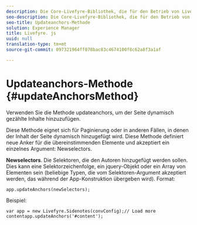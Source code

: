 ```yaml
---
description: Die Core-Livefyre-Bibliothek, die für den Betrieb von Livefyre auf Ihrer Site verwendet wird.
seo-description: Die Core-Livefyre-Bibliothek, die für den Betrieb von Livefyre auf Ihrer Site verwendet wird.
seo-title: Updateanchors-Methode
solution: Experience Manager
title: Livefyre. js
uuid: null
translation-type: tm+mt
source-git-commit: 097321964ff078bac83c4674100f8c62a8f3a1af

---
```



# Updateanchors-Methode {#updateAnchorsMethod}

Verwenden Sie die Methode updateanchors, um der Seite dynamisch gezählte Inhalte hinzuzufügen.

Diese Methode eignet sich für Paginierung oder in anderen Fällen, in denen der Inhalt der Seite dynamisch hinzugefügt wird. Diese Methode definiert neue Anker für die übereinstimmenden Elemente und akzeptiert ein einzelnes Argument: Newselectors.

**Newselectors**. Die Selektoren, die den Autoren hinzugefügt werden sollen. Dies kann eine Selektorzeichenfolge, ein jquery-Objekt oder ein Array von Elementen sein (beliebige Typen, die vom Selektoren-Argument akzeptiert werden, das während der App-Konstruktion übergeben wird).
Format:

```
app.updateAnchors(newSelectors);
```

Beispiel:

```
var app = new Livefyre.Sidenotes(convConfig);// Load more contentapp.updateAnchors('#content');
```
